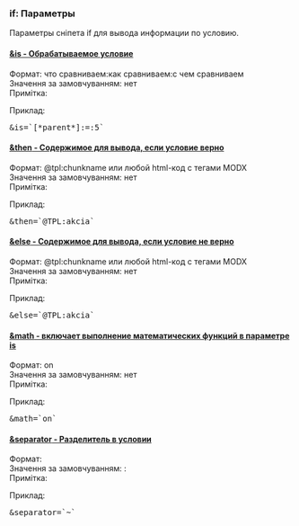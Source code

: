 
<meta http-equiv="Content-Type" content="text/html; charset=utf-8">
<h3>if: Параметры </h3> 
Параметры сніпета if для вывода информации по условию.	
<br>
<div class="panel-group accordion">
<div class="panel panel-default">
<div class="panel-heading">
<h4 class="panel-title"><a id="1723"></a><a class="accordion-toggle collapsed" data-toggle="collapse" data-parent="#accordion" href="#collapse1723"><span class="text-bold">&is</span> - Обрабатываемое условие</a></h4>
</div>
<div id="collapse1723" class="panel-collapse collapse">
<div class="panel-body">
<span class="text-bold">Формат:</span> что сравниваем:как сравниваем:с чем сравниваем<br>
<span class="text-bold">Значення за замовчуванням:</span> нет<br>
<span class="text-bold">Примітка:</span> <br>
<p><span class="text-bold">Приклад:</span></p>
<pre class="brush: html;">&is=`[*parent*]:=:5`</pre>
</div>
</div>
</div>

<div class="panel panel-default">
<div class="panel-heading">
<h4 class="panel-title"><a id="1724"></a><a class="accordion-toggle collapsed" data-toggle="collapse" data-parent="#accordion" href="#collapse1724"><span class="text-bold">&then</span> - Содержимое для вывода, если условие верно</a></h4>
</div>
<div id="collapse1724" class="panel-collapse collapse">
<div class="panel-body">
<span class="text-bold">Формат:</span> @tpl:chunkname или любой html-код с тегами MODX<br>
<span class="text-bold">Значення за замовчуванням:</span> нет<br>
<span class="text-bold">Примітка:</span> <br>
<p><span class="text-bold">Приклад:</span></p>
<pre class="brush: html;">&then=`@TPL:akcia`</pre>
</div>
</div>
</div>

<div class="panel panel-default">
<div class="panel-heading">
<h4 class="panel-title"><a id="1725"></a><a class="accordion-toggle collapsed" data-toggle="collapse" data-parent="#accordion" href="#collapse1725"><span class="text-bold">&else</span> - Содержимое для вывода, если условие не верно</a></h4>
</div>
<div id="collapse1725" class="panel-collapse collapse">
<div class="panel-body">
<span class="text-bold">Формат:</span> @tpl:chunkname или любой html-код с тегами MODX<br>
<span class="text-bold">Значення за замовчуванням:</span> нет<br>
<span class="text-bold">Примітка:</span> <br>
<p><span class="text-bold">Приклад:</span></p>
<pre class="brush: html;">&else=`@TPL:akcia`</pre>
</div>
</div>
</div>

<div class="panel panel-default">
<div class="panel-heading">
<h4 class="panel-title"><a id="1726"></a><a class="accordion-toggle collapsed" data-toggle="collapse" data-parent="#accordion" href="#collapse1726"><span class="text-bold">&math</span> - включает выполнение математических функций в параметре is</a></h4>
</div>
<div id="collapse1726" class="panel-collapse collapse">
<div class="panel-body">
<span class="text-bold">Формат:</span> on<br>
<span class="text-bold">Значення за замовчуванням:</span> нет<br>
<span class="text-bold">Примітка:</span> <br>
<p><span class="text-bold">Приклад:</span></p>
<pre class="brush: html;">&math=`on`</pre>
</div>
</div>
</div>

<div class="panel panel-default">
<div class="panel-heading">
<h4 class="panel-title"><a id="1727"></a><a class="accordion-toggle collapsed" data-toggle="collapse" data-parent="#accordion" href="#collapse1727"><span class="text-bold">&separator</span> - Разделитель в условии</a></h4>
</div>
<div id="collapse1727" class="panel-collapse collapse">
<div class="panel-body">
<span class="text-bold">Формат:</span> <br>
<span class="text-bold">Значення за замовчуванням:</span> :<br>
<span class="text-bold">Примітка:</span> <br>
<p><span class="text-bold">Приклад:</span></p>
<pre class="brush: html;">&separator=`~`</pre>
</div>
</div>
</div>

</div>